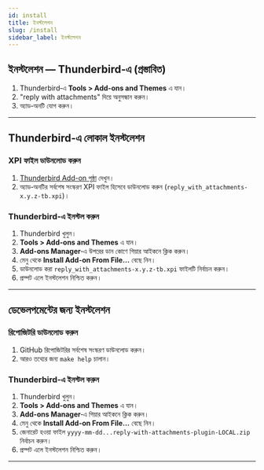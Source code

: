 ```yaml
---
id: install
title: ইনস্টলেশন
slug: /install
sidebar_label: ইনস্টলেশন
---
```


## ইনস্টলেশন — Thunderbird‑এ (প্রস্তাবিত)

1. Thunderbird‑এ **Tools > Add-ons and Themes** এ যান।
2. "reply with attachments" দিয়ে অনুসন্ধান করুন।
3. অ্যাড‑অনটি যোগ করুন।

---

## Thunderbird‑এ লোকাল ইনস্টলেশন

### XPI ফাইল ডাউনলোড করুন

1. [Thunderbird Add-on পৃষ্ঠা](https://addons.thunderbird.net/en-US/thunderbird/search/?q=reply%20with%20attachments) দেখুন।
2. অ্যাড‑অনটির সর্বশেষ সংস্করণ XPI ফাইল হিসেবে ডাউনলোড করুন (`reply_with_attachments-x.y.z-tb.xpi`)।

### Thunderbird‑এ ইনস্টল করুন

1. Thunderbird খুলুন।
2. **Tools > Add-ons and Themes** এ যান।
3. **Add-ons Manager**‑এ উপরের ডান কোণে গিয়ার আইকনে ক্লিক করুন।
4. মেনু থেকে **Install Add-on From File…** বেছে নিন।
5. ডাউনলোড করা `reply_with_attachments-x.y.z-tb.xpi` ফাইলটি নির্বাচন করুন।
6. প্রম্পট এলে ইনস্টলেশন নিশ্চিত করুন।

---

## ডেভেলপমেন্টের জন্য ইনস্টলেশন

### রিপোজিটরি ডাউনলোড করুন

1. GitHub রিপোজিটরির সর্বশেষ সংস্করণ ডাউনলোড করুন।
2. আরও তথ্যের জন্য `make help` চালান।

### Thunderbird‑এ ইনস্টল করুন

1. Thunderbird খুলুন।
2. **Tools > Add-ons and Themes** এ যান।
3. **Add-ons Manager**‑এ গিয়ার আইকনে ক্লিক করুন।
4. মেনু থেকে **Install Add-on From File…** বেছে নিন।
5. জেনারেট হওয়া ফাইল `yyyy-mm-dd...reply-with-attachments-plugin-LOCAL.zip` নির্বাচন করুন।
6. প্রম্পট এলে ইনস্টলেশন নিশ্চিত করুন।

---
